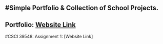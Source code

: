 #Simple Portfolio & Collection of School Projects.
----------
Portfolio: [Website Link](https://evantopian.github.io/)
----------

#CSCI 39548:
Assignment 1: [Website Link]
